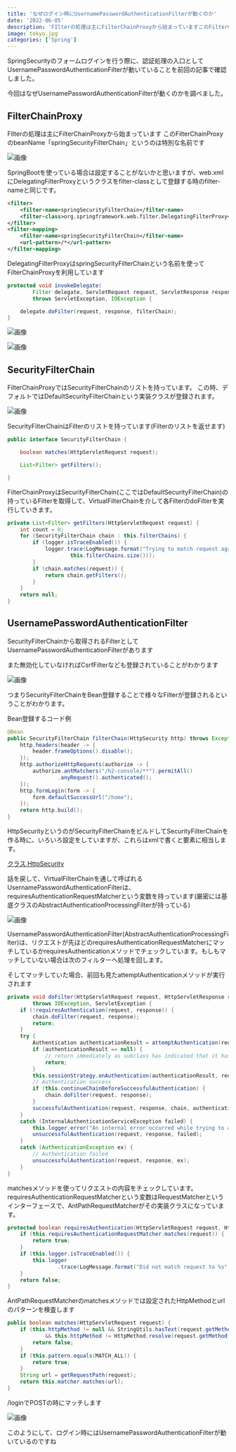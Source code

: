 ```yaml
---
title: 'なぜログイン時にUsernamePasswordAuthenticationFilterが動くのか'
date: '2022-06-05'
description: 'FIlterの処理は主にFilterChainProxyから始まっていますこのFilterChainProxyのbeanName「springSecurityFilterChain」というのは特別な名前です'
image: tokyo.jpg
categories: ['Spring']
---
```


SpringSecurityのフォームログインを行う際に、認証処理の入口としてUsernamePasswordAuthenticationFilterが動いていることを前回の記事で確認しました。

今回はなぜUsernamePasswordAuthenticationFilterが動くのかを調べました。

## FilterChainProxy

FIlterの処理は主にFilterChainProxyから始まっています
このFilterChainProxyのbeanName「springSecurityFilterChain」というのは特別な名前です

![画像](/2761/1.png)

SpringBootを使っている場合は設定することがないかと思いますが、web.xmlにDelegatingFilterProxyというクラスをfilter-classとして登録する時のfilter-nameと同じです。

```xml
<filter>
	<filter-name>springSecurityFilterChain</filter-name>
	<filter-class>org.springframework.web.filter.DelegatingFilterProxy</filter-class>
</filter>
<filter-mapping>
	<filter-name>springSecurityFilterChain</filter-name>
	<url-pattern>/*</url-pattern>
</filter-mapping>
```

DelegatingFilterProxyはspringSecurityFilterChainという名前を使ってFilterChainProxyを利用しています

```java
protected void invokeDelegate(
		Filter delegate, ServletRequest request, ServletResponse response, FilterChain filterChain)
		throws ServletException, IOException {

	delegate.doFilter(request, response, filterChain);
}
```

![画像](/2761/2.png)

![画像](/2761/3.png)


## SecurityFilterChain

FilterChainProxyではSecurityFilterChainのリストを持っています。
この時、デフォルトではDefaultSecurityFilterChainという実装クラスが登録されます。

![画像](/2761/4.png)

SecurityFilterChainはFilterのリストを持っています(Filterのリストを返せます)

```java
public interface SecurityFilterChain {

	boolean matches(HttpServletRequest request);

	List<Filter> getFilters();

}
```

FilterChainProxyはSecurityFilterChain(ここではDefaultSecurityFilterChain)の持っているFilterを取得して、VirtualFilterChainを介して各FilterのdoFilterを実行していきます。

```java
private List<Filter> getFilters(HttpServletRequest request) {
	int count = 0;
	for (SecurityFilterChain chain : this.filterChains) {
		if (logger.isTraceEnabled()) {
			logger.trace(LogMessage.format("Trying to match request against %s (%d/%d)", chain, ++count,
					this.filterChains.size()));
		}
		if (chain.matches(request)) {
			return chain.getFilters();
		}
	}
	return null;
}
```

## UsernamePasswordAuthenticationFilter

SecurityFilterChainから取得されるFilterとしてUsernamePasswordAuthenticationFilterがあります

また無効化していなければCsrfFilterなども登録されていることがわかります

![画像](/2761/5.png)

つまりSecurityFilterChainをBean登録することで様々なFilterが登録されるということがわかります。

Bean登録するコード例

```java
@Bean
public SecurityFilterChain filterChain(HttpSecurity http) throws Exception {
    http.headers(header -> {
        header.frameOptions().disable();
    });
    http.authorizeHttpRequests(authorize -> {
        authorize.antMatchers("/h2-console/**").permitAll()
                .anyRequest().authenticated();
    });
    http.formLogin(form -> {
        form.defaultSuccessUrl("/home");
    });
    return http.build();
}
```

HttpSecurityというのがSecurityFilterChainをビルドしてSecurityFilterChainを作る時に、いろいろ設定をしていますが、これらはxmlで書くと<http>要素に相当します。


[クラス HttpSecurity](https://spring.pleiades.io/spring-security/site/docs/current/api/org/springframework/security/config/annotation/web/builders/HttpSecurity.html)

話を戻して、VirtualFilterChainを通して呼ばれるUsernamePasswordAuthenticationFilterは、requiresAuthenticationRequestMatcherという変数を持っています(厳密には基底クラスのAbstractAuthenticationProcessingFilterが持っている)

![画像](/2761/6.png)

UsernamePasswordAuthenticationFilter(AbstractAuthenticationProcessingFilter)は、リクエストが先ほどのrequiresAuthenticationRequestMatcherにマッチしているかrequiresAuthenticationメソッドでチェックしています。もしもマッチしていない場合は次のフィルターへ処理を回します。

そしてマッチしていた場合、前回も見たattemptAuthenticationメソッドが実行されます

```java
private void doFilter(HttpServletRequest request, HttpServletResponse response, FilterChain chain)
		throws IOException, ServletException {
	if (!requiresAuthentication(request, response)) {
		chain.doFilter(request, response);
		return;
	}
	try {
		Authentication authenticationResult = attemptAuthentication(request, response);
		if (authenticationResult == null) {
			// return immediately as subclass has indicated that it hasn't completed
			return;
		}
		this.sessionStrategy.onAuthentication(authenticationResult, request, response);
		// Authentication success
		if (this.continueChainBeforeSuccessfulAuthentication) {
			chain.doFilter(request, response);
		}
		successfulAuthentication(request, response, chain, authenticationResult);
	}
	catch (InternalAuthenticationServiceException failed) {
		this.logger.error("An internal error occurred while trying to authenticate the user.", failed);
		unsuccessfulAuthentication(request, response, failed);
	}
	catch (AuthenticationException ex) {
		// Authentication failed
		unsuccessfulAuthentication(request, response, ex);
	}
}
```

matchesメソッドを使ってリクエストの内容をチェックしています。requiresAuthenticationRequestMatcherという変数はRequestMatcherというインターフェースで、AntPathRequestMatcherがその実装クラスになっています。


```java
protected boolean requiresAuthentication(HttpServletRequest request, HttpServletResponse response) {
	if (this.requiresAuthenticationRequestMatcher.matches(request)) {
		return true;
	}
	if (this.logger.isTraceEnabled()) {
		this.logger
				.trace(LogMessage.format("Did not match request to %s", this.requiresAuthenticationRequestMatcher));
	}
	return false;
}
```

AntPathRequestMatcherのmatchesメソッドでは設定されたHttpMethodとurlのパターンを検査します

```java
public boolean matches(HttpServletRequest request) {
	if (this.httpMethod != null && StringUtils.hasText(request.getMethod())
			&& this.httpMethod != HttpMethod.resolve(request.getMethod())) {
		return false;
	}
	if (this.pattern.equals(MATCH_ALL)) {
		return true;
	}
	String url = getRequestPath(request);
	return this.matcher.matches(url);
}
```

/loginでPOSTの時にマッチします


![画像](/2761/7.png)

このようにして、ログイン時にはUsernamePasswordAuthenticationFilterが動いているのですね
